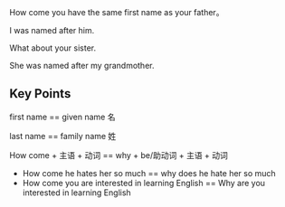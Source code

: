 How come you have the same first name as your father。

I was named after him.

What about your sister.

She was named after my grandmother.

## Key Points

first name == given name 名

last name == family name 姓

How come + 主语 + 动词 == why + be/助动词 + 主语 + 动词
- How come he hates her so much == why does he hate her so much
- How come you are interested in learning English == Why are you interested in learning English
